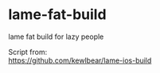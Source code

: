 lame-fat-build
==============

lame fat build for lazy people

Script from:    
https://github.com/kewlbear/lame-ios-build
